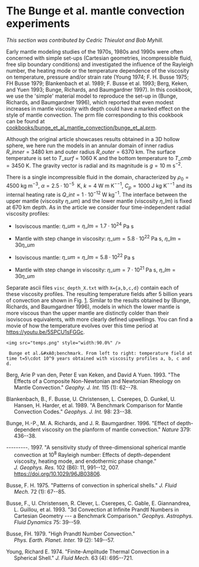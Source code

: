 # The Bunge et al.&nbsp;mantle convection experiments

*This section was contributed by Cedric Thieulot and Bob Myhill.*

Early mantle modeling studies of the 1970s, 1980s and 1990s were often
concerned with simple set-ups (Cartesian geometries, incompressible fluid,
free slip boundary conditions) and investigated the influence of the Rayleigh
number, the heating mode or the temperature dependence of the viscosity on
temperature, pressure and/or strain rate (Young 1974; F. H. Busse 1975; FH
Busse 1979; Blankenbach et al. 1989; F. Busse et al. 1993; Berg, Keken, and
Yuen 1993; Bunge, Richards, and Baumgardner 1997). In this cookbook, we use
the 'simple' material model to reproduce the set-up in (Bunge,
Richards, and Baumgardner 1996), which reported that even modest increases in
mantle viscosity with depth could have a marked effect on the style of mantle
convection. The prm file corresponding to this cookbook can be found at
[cookbooks/bunge_et_al_mantle_convection/bunge_et_al.prm](https://www.github.com/geodynamics/aspect/blob/main/cookbooks/bunge_et_al_mantle_convection/bunge_et_al.prm).

Although the original article showcases results obtained in a 3D hollow
sphere, we here run the models in an annular domain of inner radius
$R\_{inner} = 3480~\si{\km}$ and outer radius
$R\_{outer} = 6370~\si{\km}$. The surface temperature is set to
$T{\_{surf}}$ = 1060 K and the bottom temperature to
$T{\_{cmb}} = 3450$ K. The gravity vector is radial and its
magnitude is $g = 10$ m&nbsp;s<sup>&minus;2</sup>.

There is a single incompressible fluid in the domain, characterized by
$\rho_0 = 4500$ kg&nbsp;m<sup>&minus;3</sup>, $\alpha = 2.5\cdot10^{-5}$
&nbsp;K, $k = 4$ W&nbsp;m&nbsp;K<sup>&minus;&minus;1</sup>, $C_p = 1000$
J&nbsp;kg&nbsp;K<sup>&minus;&minus;1</sup> and its internal heating rate is
$Q{\_{int}} = 1\cdot10^{-12}$ W&nbsp;kg<sup>&minus;1</sup>. The
interface between the upper mantle (viscosity $\eta\_{um}$) and
the lower mantle (viscosity $\eta\_{lm}$) is fixed at 670 km
depth. As in the article we consider four time-independent radial viscosity
profiles:

-   Isoviscous mantle:
    $\eta\_{um}=\eta\_{lm}=1.7\cdot 10^{24}$ Pa&nbsp;s

-   Mantle with step change in viscosity:
    $\eta\_{um}=5.8\cdot 10^{22}$ Pa&nbsp;s,
    $\eta\_{lm}=30\eta\_{um}$

-   Isoviscous mantle:
    $\eta\_{um}=\eta\_{lm}=5.8\cdot 10^{22}$ Pa&nbsp;s

-   Mantle with step change in viscosity:
    $\eta\_{um}=7\cdot 10^{21}$ Pa&nbsp;s,
    $\eta\_{lm}=30\eta\_{um}$

Separate ascii files `visc_depth_X.txt` with `X={a,b,c,d}` contain each of
these viscosity profiles. The resulting temperature fields after 5 billion
years of convection are shown in Fig.&nbsp;[1]. Similar to the results
obtained by (Bunge, Richards, and Baumgardner 1996), models in which the lower
mantle is more viscous than the upper mantle are distinctly colder than their
isoviscous equivalents, with more clearly defined upwellings. You can find a
movie of how the temperature evolves over this time period at
<https://youtu.be/5SPCU1sFGGc>.

```{figure-md} fig:bunge_et_al
<img src="temps.png" style="width:90.0%" />

 Bunge et al.&#xA0;benchmark. From left to right: temperature field at time t=5\cdot 10^9 years obtained with viscosity profiles a, b, c and d.
```

<div id="refs" class="references csl-bib-body hanging-indent">

<div id="ref-vavy93" class="csl-entry">

Berg, Arie P van den, Peter E van Keken, and David A Yuen. 1993. "The
Effects of a Composite Non-Newtonian and Newtonian Rheology on Mantle
Convection." *Geophy.&nbsp;J.&nbsp;Int.* 115 (1): 62--78.

</div>

<div id="ref-BBC89" class="csl-entry">

Blankenbach, B., F. Busse, U. Christensen, L. Cserepes, D. Gunkel, U. Hansen,
H. Harder, et al. 1989. "A Benchmark Comparison for Mantle Convection
Codes." *Geophys. J. Int.* 98: 23--38.

</div>

<div id="ref-burb96" class="csl-entry">

Bunge, H.-P., M. A. Richards, and J. R. Baumgardner. 1996. "<span
class="nocase">Effect of depth-dependent viscosity on the planform of mantle
convection</span>." *Nature* 379: 436--38.

</div>

<div id="ref-burb97" class="csl-entry">

---------. 1997. "<span class="nocase">A sensitivity study
of three-dimensional spherical mantle convection at $10^8$ Rayleigh number:
Effects of depth-dependent viscosity, heating mode, and endothermic phase
change</span>." *J.&nbsp;Geophys.&nbsp;Res.* 102 (B6): 11, 991--12,
007. <https://doi.org/10.1029/96JB03806>.

</div>

<div id="ref-buss75" class="csl-entry">

Busse, F. H. 1975. "<span class="nocase">Patterns of convection in
spherical shells</span>." *J. Fluid Mech.* 72 (1): 67--85.

</div>

<div id="ref-BC93" class="csl-entry">

Busse, F., U. Christensen, R. Clever, L. Cserepes, C. Gable, E. Giannandrea,
L. Guillou, et al. 1993. "3d Convection at Infinite Prandtl Numbers in
Cartesian Geometry --- a Benchmark Comparison." *Geophys. Astrophys.
Fluid Dynamics* 75: 39--59.

</div>

<div id="ref-buss79" class="csl-entry">

Busse, FH. 1979. "High Prandtl Number Convection."
*Phys.&nbsp;Earth.&nbsp;Planet.&nbsp;Inter.* 19 (2): 149--57.

</div>

<div id="ref-youn74" class="csl-entry">

Young, Richard E. 1974. "Finite-Amplitude Thermal Convection in a
Spherical Shell." *J. Fluid Mech.* 63 (4): 695--721.

</div>

</div>

  [cookbooks/bunge_et_al_mantle_convection/bunge_et_al.prm]: cookbooks/bunge_et_al_mantle_convection/bunge_et_al.prm
  [1]: #fig:bunge_et_al

